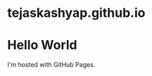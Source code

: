 # tejaskashyap.github.io
<!DOCTYPE html>
<html>
<body>
<h1>Hello World</h1>
<p>I'm hosted with GitHub Pages.</p>
</body>
</html>